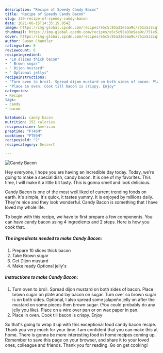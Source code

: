 ```yaml
---
description: "Recipe of Speedy Candy Bacon"
title: "Recipe of Speedy Candy Bacon"
slug: 139-recipe-of-speedy-candy-bacon
date: 2021-06-15T14:35:19.054Z
image: https://img-global.cpcdn.com/recipes/e5c5c95a33e5aa9c/751x532cq70/candy-bacon-recipe-main-photo.jpg
thumbnail: https://img-global.cpcdn.com/recipes/e5c5c95a33e5aa9c/751x532cq70/candy-bacon-recipe-main-photo.jpg
cover: https://img-global.cpcdn.com/recipes/e5c5c95a33e5aa9c/751x532cq70/candy-bacon-recipe-main-photo.jpg
author: Susan Chandler
ratingvalue: 5
reviewcount: 6
recipeingredient:
- "10 slices thick bacon"
- " Brown sugar"
- " Dijon mustard"
- " Optional jellys"
recipeinstructions:
- "Turn oven to broil. Spread dijon mustard on both sides of bacon. Place brown sugar on plate and lay bacon on sugar. Turn over so brown sugar is on both sides. Optional, I also spread some jalapeño jelly on after the mustard on some pieces then brown sugar. (You could probably do any jelly you like). Place on a wire over pan or on wax paper in pan."
- "Place in oven. Cook till bacon is crispy. Enjoy"
categories:
- Recipe
tags:
- candy
- bacon

katakunci: candy bacon 
nutrition: 152 calories
recipecuisine: American
preptime: "PT40M"
cooktime: "PT59M"
recipeyield: "2"
recipecategory: Dessert

---
```



![Candy Bacon](https://img-global.cpcdn.com/recipes/e5c5c95a33e5aa9c/751x532cq70/candy-bacon-recipe-main-photo.jpg)

Hey everyone, I hope you are having an incredible day today. Today, we're going to make a special dish, candy bacon. It is one of my favorites. This time, I will make it a little bit tasty. This is gonna smell and look delicious.

Candy Bacon is one of the most well liked of current trending foods on earth. It's simple, it's quick, it tastes yummy. It is enjoyed by millions daily. They're nice and they look wonderful. Candy Bacon is something that I have loved my whole life.




To begin with this recipe, we have to first prepare a few components. You can have candy bacon using 4 ingredients and 2 steps. Here is how you cook that.

<!--inarticleads1-->

##### The ingredients needed to make Candy Bacon:

1. Prepare 10 slices thick bacon
1. Take  Brown sugar
1. Get  Dijon mustard
1. Make ready  Optional jelly&#39;s




<!--inarticleads2-->

##### Instructions to make Candy Bacon:

1. Turn oven to broil. Spread dijon mustard on both sides of bacon. Place brown sugar on plate and lay bacon on sugar. Turn over so brown sugar is on both sides. Optional, I also spread some jalapeño jelly on after the mustard on some pieces then brown sugar. (You could probably do any jelly you like). Place on a wire over pan or on wax paper in pan.
1. Place in oven. Cook till bacon is crispy. Enjoy




So that's going to wrap it up with this exceptional food candy bacon recipe. Thank you very much for your time. I am confident that you can make this at home. There is gonna be more interesting food in home recipes coming up. Remember to save this page on your browser, and share it to your loved ones, colleague and friends. Thank you for reading. Go on get cooking!
